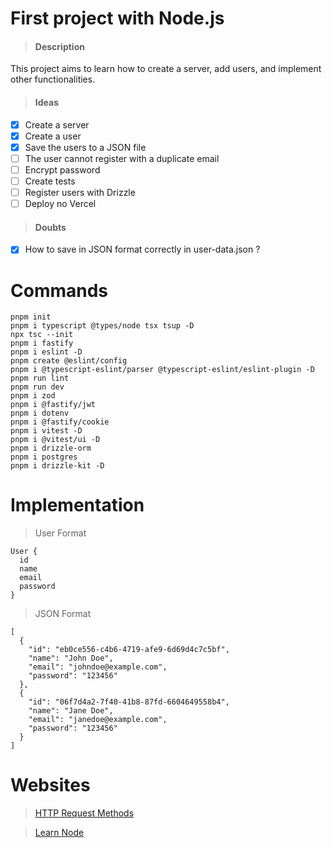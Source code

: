 # First project with Node.js

> #### Description

This project aims to learn how to create a server, add users, and implement other functionalities.

> #### Ideas

- [x] Create a server
- [x] Create a user
- [x] Save the users to a JSON file
- [ ] The user cannot register with a duplicate email
- [ ] Encrypt password
- [ ] Create tests
- [ ] Register users with Drizzle
- [ ] Deploy no Vercel

> #### Doubts

- [x] How to save in JSON format correctly in user-data.json ?

# Commands

```
pnpm init
pnpm i typescript @types/node tsx tsup -D
npx tsc --init
pnpm i fastify
pnpm i eslint -D
pnpm create @eslint/config
pnpm i @typescript-eslint/parser @typescript-eslint/eslint-plugin -D
pnpm run lint
pnpm run dev
pnpm i zod
pnpm i @fastify/jwt
pnpm i dotenv
pnpm i @fastify/cookie
pnpm i vitest -D
pnpm i @vitest/ui -D
pnpm i drizzle-orm
pnpm i postgres
pnpm i drizzle-kit -D
```

# Implementation

> User Format
```
User {
  id
  name
  email
  password
}
```

> JSON Format
```
[
  {
    "id": "eb0ce556-c4b6-4719-afe9-6d69d4c7c5bf",
    "name": "John Doe",
    "email": "johndoe@example.com",
    "password": "123456"
  },
  {
    "id": "06f7d4a2-7f40-41b8-87fd-6604649558b4",
    "name": "Jane Doe",
    "email": "janedoe@example.com",
    "password": "123456"
  }
]
```

# Websites

> [HTTP Request Methods](https://www.w3schools.com/tags/ref_httpmethods.asp)

> [Learn Node](https://nodejs.org/en/learn/getting-started/introduction-to-nodejs)
